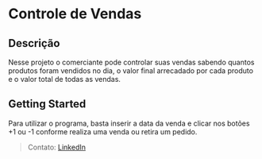# Controle de Vendas

## Descrição

Nesse projeto o comerciante pode controlar suas vendas sabendo quantos
produtos foram vendidos no dia, o valor final arrecadado por cada produto
e o valor total de todas as vendas.

## Getting Started

Para utilizar o programa, basta inserir a data da venda e clicar
nos botões +1 ou -1 conforme realiza uma venda ou retira um pedido.

> Contato: 
[LinkedIn](https://www.linkedin.com/in/lucas-labre-de-melo/)